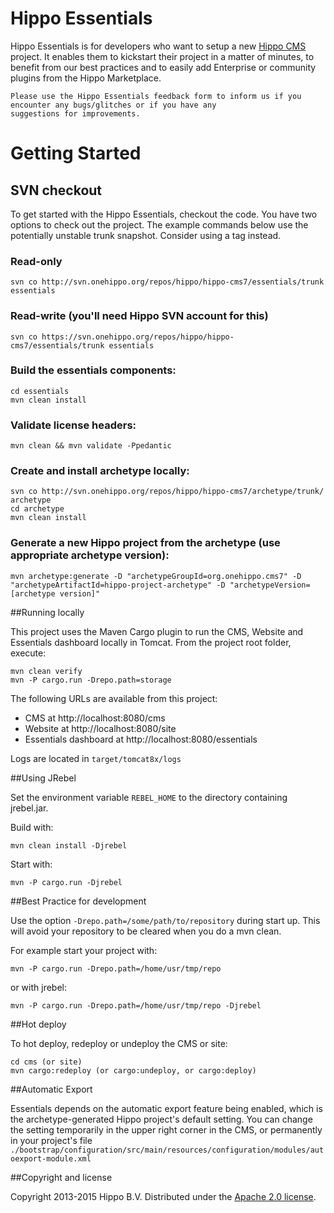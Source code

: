 # Hippo Essentials
Hippo Essentials is for developers who want to setup a new [Hippo CMS](http://www.onehippo.org) project. It enables
them to kickstart their project in a matter of minutes, to benefit from our best practices and to easily add Enterprise
or community plugins from the Hippo Marketplace.

```
Please use the Hippo Essentials feedback form to inform us if you encounter any bugs/glitches or if you have any
suggestions for improvements.
```

# Getting Started

## SVN checkout

To get started with the Hippo Essentials, checkout the code. You have two options to check out
the project. The example commands below use the potentially unstable trunk snapshot. Consider
using a tag instead.

### Read-only
```shell
svn co http://svn.onehippo.org/repos/hippo/hippo-cms7/essentials/trunk essentials
```

### Read-write (you'll need Hippo SVN account for this)
```shell
svn co https://svn.onehippo.org/repos/hippo/hippo-cms7/essentials/trunk essentials
```

### Build the essentials components:
```shell
cd essentials
mvn clean install
```

### Validate license headers:
```shell
mvn clean && mvn validate -Ppedantic
```

### Create and install archetype locally:
```shell
svn co http://svn.onehippo.org/repos/hippo/hippo-cms7/archetype/trunk/ archetype
cd archetype
mvn clean install
```

### Generate a new Hippo project from the archetype (use appropriate archetype version):
```shell
mvn archetype:generate -D "archetypeGroupId=org.onehippo.cms7" -D "archetypeArtifactId=hippo-project-archetype" -D "archetypeVersion=[archetype version]"
```

##Running locally


This project uses the Maven Cargo plugin to run the CMS, Website and Essentials dashboard locally in Tomcat.
From the project root folder, execute:

```shell
mvn clean verify
mvn -P cargo.run -Drepo.path=storage
```

The following URLs are available from this project:

 * CMS at http://localhost:8080/cms
 * Website at http://localhost:8080/site 
 * Essentials dashboard at http://localhost:8080/essentials

Logs are located in `target/tomcat8x/logs`

##Using JRebel

Set the environment variable `REBEL_HOME` to the directory containing jrebel.jar.

Build with:

```shell
mvn clean install -Djrebel
```

Start with:

```shell
mvn -P cargo.run -Djrebel
```

##Best Practice for development

Use the option `-Drepo.path=/some/path/to/repository` during start up. This will avoid
your repository to be cleared when you do a mvn clean.

For example start your project with:

```shell
mvn -P cargo.run -Drepo.path=/home/usr/tmp/repo
```
or with jrebel:

```shell
mvn -P cargo.run -Drepo.path=/home/usr/tmp/repo -Djrebel
```
##Hot deploy

To hot deploy, redeploy or undeploy the CMS or site:

```shell
cd cms (or site)
mvn cargo:redeploy (or cargo:undeploy, or cargo:deploy)
```

##Automatic Export

Essentials depends on the automatic export feature being enabled, which is the archetype-generated Hippo
project's default setting. You can change the setting temporarily in the upper right corner in the CMS,
or permanently in your project's file
`./bootstrap/configuration/src/main/resources/configuration/modules/autoexport-module.xml`

##Copyright and license

Copyright 2013-2015 Hippo B.V.
Distributed under the [Apache 2.0 license](http://svn.onehippo.org/repos/hippo/hippo-cms7/essentials/trunk/LICENSE).


